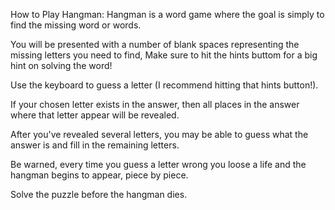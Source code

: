 How to Play Hangman:
Hangman is a word game where the goal is simply to find the missing word or words.

You will be presented with a number of blank spaces representing the missing letters you need to find, Make sure to hit the hints buttom for a big hint on solving the word!

Use the keyboard to guess a letter (I recommend hitting that hints button!).

If your chosen letter exists in the answer, then all places in the answer where that letter appear will be revealed.

After you've revealed several letters, you may be able to guess what the answer is and fill in the remaining letters.

Be warned, every time you guess a letter wrong you loose a life and the hangman begins to appear, piece by piece.

Solve the puzzle before the hangman dies.



